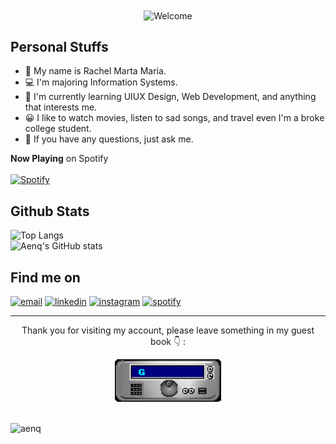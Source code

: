 <div align="center">
<img src="https://github.com/aenq/aenq/blob/main/welcome-black-min.gif" alt="Welcome" align="center">
</div>

## Personal Stuffs
- 👸 My name is Rachel Marta Maria.
- 💻 I'm majoring Information Systems.
- 🌱 I'm currently learning UIUX Design, Web Development, and anything that interests me.
- 😀 I like to watch movies, listen to sad songs, and travel even I'm a broke college student.
- 💬 If you have any questions, just ask me.

**Now Playing** on Spotify <br><br>
[![Spotify](https://aenq.vercel.app/api/spotify?background_color=0d1117&border_color=ffffff)](https://open.spotify.com/user/nufwbt70xpxz6e3xrp9dwixdw) <br>
<!-- ![Alt text](https://spotify-recently-played-readme.vercel.app/api?user=nufwbt70xpxz6e3xrp9dwixdw&count=3) -->

## Github Stats
<!-- ![Aenq's GitHub stats](https://github-readme-stats.vercel.app/api?username=aenq&show_icons=true)
<p><img src="https://github-readme-stats.vercel.app/api/top-langs?username=aenq&show_icons=true&locale=en&layout=compact" alt="aenq" /></p>
 -->
![Top Langs](https://github-readme-stats.vercel.app/api/top-langs/?username=aenq&layout=compact&theme=dark&langs_count=8) <br>
![Aenq's GitHub stats](https://github-readme-stats.vercel.app/api?username=aenq&theme=dark&show_icons=true)


## Find me on
<p>
  <a href="mailto:rachelmartam@gmail.com"><img src="https://img.icons8.com/color/96/000000/gmail.png" alt="email"/></a>
  <a href="https://www.linkedin.com/in/rachelmartam"><img src="https://img.icons8.com/color/96/000000/linkedin.png" alt="linkedin"/></a>
  <a href="https://www.instagram.com/rachelmartam"><img src="https://img.icons8.com/color/96/000000/instagram-new.png" alt="instagram"/></a>
  <a href="https://open.spotify.com/user/nufwbt70xpxz6e3xrp9dwixdw"><img src="https://img.icons8.com/color/96/000000/spotify--v1.png" alt="spotify"/></a>

---
<div align="center">
<p>Thank you for visiting my account, please leave something in my guest book 👇 :</p>
 <a href="https://github.com/aenq/aenq/issues/3#issuecomment-new"><img src="https://github.com/aenq/aenq/blob/main/GUEST_BOOK_GIF.gif" alt="Guest book" width="170"></a>

</div>

<br>
<p align="left"> <img src="https://komarev.com/ghpvc/?username=aenq&label=Profile%20views&color=0e75b6&style=flat" alt="aenq" /> </p>



